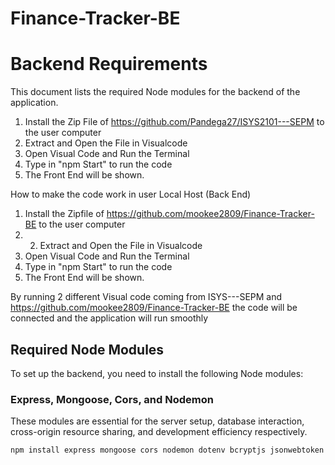 # Finance-Tracker-BE
# Backend Requirements

This document lists the required Node modules for the backend of the application.

1. Install the Zip File of https://github.com/Pandega27/ISYS2101---SEPM to the user computer
2. Extract and Open the File in Visualcode
3. Open Visual Code and Run the Terminal
4. Type in "npm Start" to run the code
5. The Front End will be shown.

How to make the code work in user Local Host (Back End)

1. Install the Zipfile of https://github.com/mookee2809/Finance-Tracker-BE to the user computer
2. 2. Extract and Open the File in Visualcode
3. Open Visual Code and Run the Terminal
4. Type in "npm Start" to run the code
5. The Front End will be shown.

By running 2 different Visual code coming from ISYS---SEPM and https://github.com/mookee2809/Finance-Tracker-BE the code
will be connected and the application will run smoothly

## Required Node Modules

To set up the backend, you need to install the following Node modules:

### Express, Mongoose, Cors, and Nodemon

These modules are essential for the server setup, database interaction, cross-origin resource sharing, and development efficiency respectively.

```bash
npm install express mongoose cors nodemon dotenv bcryptjs jsonwebtoken
